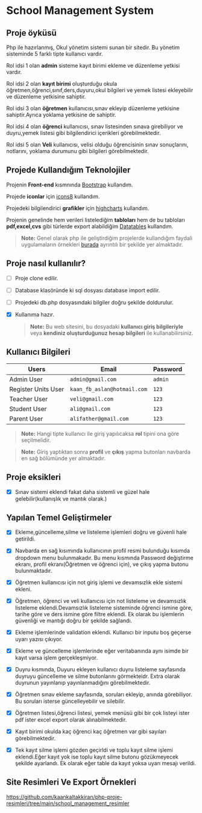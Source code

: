 # School Management System
 ## Proje  öyküsü
 Php ile hazırlanmış, Okul yönetim sistemi sunan bir sitedir. Bu yönetim sisteminde 5 farklı tipte kullanıcı vardır.

Rol idsi 1 olan **admin** sisteme kayıt birimi ekleme ve düzenleme yetkisi vardır.

Rol idsi 2 olan **kayıt birimi** oluşturduğu okula öğretmen,öğrenci,sınıf,ders,duyuru,okul bilgileri ve yemek listesi ekleyebilir ve düzenleme yetkisine sahiptir.

Rol idsi 3 olan **öğretmen** kullanıcısı,sınav ekleyip düzenleme yetkisine sahiptir.Ayrıca yoklama yetkisine de sahiptir.

Rol idsi 4 olan **öğrenci** kullanıcısı, sınav listesinden sınava girebiliyor ve duyru,yemek listesi gibi bilgilendirici içerikleri görebilmektedir.

Rol idsi 5 olan **Veli** kullanıcısı, velisi olduğu öğrencisinin sınav sonuçlarını, notlarını, yoklama durumunu gibi bilgileri görebilmektedir.

 ## Projede Kullandığım Teknolojiler
Projenin **Front-end** kısmnında [Bootstrap](https://getbootstrap.com/) kullandım.

Projede **iconlar** için [icons8](https://icons8.com/) kullandım.

Projedeki bilgilendirici **grafikler** için [highcharts](https://www.highcharts.com/) kullandım.

Projenin genelinde hem verileri listelediğim **tabloları** hem de bu tabloları **pdf,excel,cvs** gibi türlerde export alabildiğim [Datatables](https://datatables.net/) kullandım.

 > **Note:** Genel olarak php ile geliştirdiğim projelerde kullandığım faydali uygulamaların örnekleri [burada](https://github.com/kaankaltakkiran/ornekler) ayrıntılı bir şekilde yer almaktadır.

 ## Proje nasıl kullanılır?
- [ ] Proje clone edilir.
- [ ] Database klasöründe ki sql dosyası database import edilir.
- [ ] Projedeki db.php dosyasındaki bilgiler doğru şekilde doldurulur.
- [X] Kullanıma hazır.
      
   > **Note:**  Bu web sitesini, bu dosyadaki **kullanıcı giriş bilgileriyle**  veya **kendiniz oluşturduğunuz hesap bilgileri**  ile kullanabilirsiniz.
   
 ## Kullanıcı Bilgileri
 

| Users               |Email                          |Password                         |
|----------------|-------------------------------|-----------------------------|
|Admin User       |         `admin@gmail.com`              |`admin`          |
|Register Units User     |`kaan_fb_aslan@hotmail.com`          |`123`           |
|Teacher User          |`veli@gmail.com	`                   |`123`
|Student User          |`ali@gmail.com		`                   |`123`
|Parent User          |`alifather@gmail.com		`                   |`123`

   > **Note:**  Hangi tipte kullanıcı ile giriş yapılıcaksa **rol** tipini ona göre seçilmelidir.

   > **Note:**  Giriş yaptıktan sonra **profil** ve **çıkış** yapma butonları navbarda en sağ bölümünde yer almaktadır.

 ## Proje eksikleri
 - [X] Sınav sistemi eklendi fakat daha sistemli ve güzel hale gelebilir(kullanışlık ve mantık olarak.)


 ## Yapılan Temel Geliştirmeler
 - [X] Ekleme,güncelleme,silme ve listeleme işlemleri doğru ve güvenli hale getirildi.
 - [X] Navbarda en sağ kısımında kullanıcının profil resmi bulunduğu kısımda dropdown menu bulunmakadır. Bu menu kısmında Password değiştirme ekranı, profil ekranı(Öğretmen ve öğrenci için), ve çıkış yapma butonu bulunmaktadır.
 - [X] Öğretmen kullanıcısı için not giriş işlemi ve devamsızlık ekle sistemi ekleni.
 - [X] Öğretmen, öğrenci ve veli kullanıcısı için not listeleme ve devamsızlık listeleme eklendi.Devamsızlık listeleme sisteminde öğrenci ismine göre, tarihe göre ve ders ismine göre filtre eklendi. Ek olarak bu işlemlerin güvenliği ve mantığı doğru bir şekilde sağlandı.
 - [X] Ekleme işlemlerinde validation eklendi. Kullanıcı bir inputu boş geçerse uyarı yazısı çıkıyor.
 - [X] Ekleme ve güncelleme işlemlerinde eğer veritabanında aynı isimde bir kayıt varsa işlem gerçekleşmiyor. 
 - [X] Duyru kısmında, Duyuru ekleyen kullanıcı duyru listeleme sayfasında duyruyu güncelleme ve silme butonlarını görmekteidr. Extra olarak duyrunun yayınlanıp yayınlanmadığını görebilmektedir.
 - [X] Öğretmen sınav ekleme sayfasında, soruları ekleyip, anında görebiliyor. Bu soruları isterse güncelleyebilir ve silebilir. 
 - [X] Öğretmen listesi,öğrenci listesi, yemek menüsü gibi bir çok listeyi ister pdf ister excel export olarak alınabilmektedir.
 - [X] Kayıt birimi okulda kaç öğrenci kaç öğretmen var gibi sayıları görebilmektedir.
 - [X] Tek kayıt silme işlemi gözden geçirldi ve toplu kayıt silme işlemi eklendi.Eğer kayıt yok ise toplu kayıt silme butonu gözükmeyecek şekilde ayarlandı. Ek olarak eğer table da kayıt yoksa uyarı mesajı verildi.

      
## Site Resimleri Ve Export Örnekleri
https://github.com/kaankaltakkiran/php-proje-resimleri/tree/main/school_management_resimler
